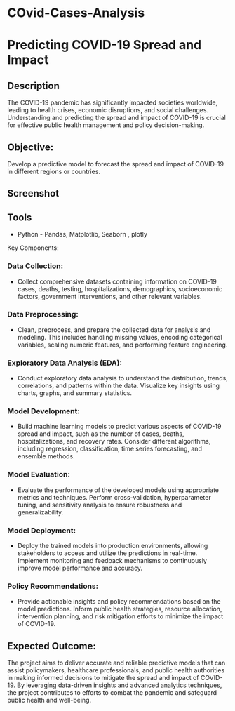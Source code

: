 # COvid-Cases-Analysis
# Predicting COVID-19 Spread and Impact

## Description

The COVID-19 pandemic has significantly impacted societies worldwide, leading to health crises, economic disruptions, and social challenges. Understanding and predicting the spread and impact of COVID-19 is crucial for effective public health management and policy decision-making.

## Objective:
Develop a predictive model to forecast the spread and impact of COVID-19 in different regions or countries.

## Screenshot



## Tools

* Python - Pandas, Matplotlib, Seaborn , plotly

Key Components:

### Data Collection: 
* Collect comprehensive datasets containing information on COVID-19 cases, deaths, testing, hospitalizations, demographics, socioeconomic factors, government interventions, and other       relevant variables.
### Data Preprocessing: 
* Clean, preprocess, and prepare the collected data for analysis and modeling. This includes handling missing values, encoding categorical variables, scaling numeric features, and performing feature engineering.
### Exploratory Data Analysis (EDA): 
* Conduct exploratory data analysis to understand the distribution, trends, correlations, and patterns within the data. Visualize key insights using charts, graphs, and summary statistics.
### Model Development: 
* Build machine learning models to predict various aspects of COVID-19 spread and impact, such as the number of cases, deaths, hospitalizations, and recovery rates. Consider different algorithms, including regression, classification, time series forecasting, and ensemble methods.
### Model Evaluation: 
* Evaluate the performance of the developed models using appropriate metrics and techniques. Perform cross-validation, hyperparameter tuning, and sensitivity analysis to ensure robustness and generalizability.
### Model Deployment: 
* Deploy the trained models into production environments, allowing stakeholders to access and utilize the predictions in real-time. Implement monitoring and feedback mechanisms to continuously improve model performance and accuracy.
### Policy Recommendations: 
* Provide actionable insights and policy recommendations based on the model predictions. Inform public health strategies, resource allocation, intervention planning, and risk mitigation efforts to minimize the impact of COVID-19.

## Expected Outcome:
The project aims to deliver accurate and reliable predictive models that can assist policymakers, healthcare professionals, and public health authorities in making informed decisions to mitigate the spread and impact of COVID-19. By leveraging data-driven insights and advanced analytics techniques, the project contributes to efforts to combat the pandemic and safeguard public health and well-being.
